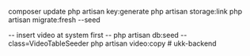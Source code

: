 composer update
php artisan key:generate
php artisan storage:link
php artisan migrate:fresh --seed

-- insert video at system first --
php artisan db:seed --class=VideoTableSeeder
php artisan video:copy
#   u k k - b a c k e n d  
 